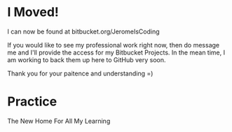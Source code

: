 # I Moved!
I can now be found at bitbucket.org/JeromeIsCoding

If you would like to see my professional work right now, then do message me and I'll provide the access for my Bitbucket Projects. 
In the mean time, I am working to back them up here to GitHub very soon.

Thank you for your paitence and understanding =)


# Practice
The New Home For All My Learning 
